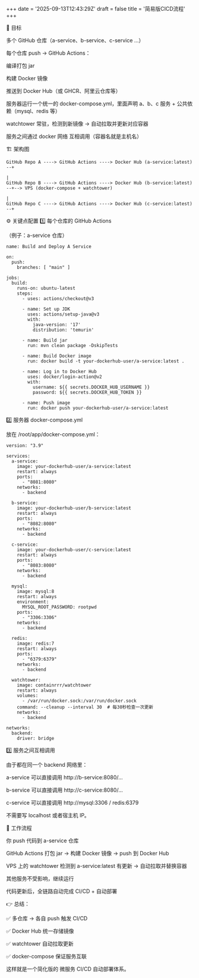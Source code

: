 +++
date = '2025-09-13T12:43:29Z'
draft = false
title = '简易版CICD流程'
+++

🔧 目标

多个 GitHub 仓库（a-service、b-service、c-service …）

每个仓库 push → GitHub Actions：

编译打包 jar

构建 Docker 镜像

推送到 Docker Hub（或 GHCR、阿里云仓库等）

服务器运行一个统一的 docker-compose.yml，里面声明 a、b、c 服务 + 公共依赖（mysql、redis 等）

watchtower 常驻，检测到新镜像 → 自动拉取并更新对应容器

服务之间通过 docker 网络 互相调用（容器名就是主机名）

🏗️ 架构图
```
GitHub Repo A ----> GitHub Actions ----> Docker Hub (a-service:latest) --+
                                                                         |
GitHub Repo B ----> GitHub Actions ----> Docker Hub (b-service:latest) --+--> VPS (docker-compose + watchtower)
                                                                         |
GitHub Repo C ----> GitHub Actions ----> Docker Hub (c-service:latest) --+
```
⚙️ 关键点配置
1️⃣ 每个仓库的 GitHub Actions

（例子：a-service 仓库）
```
name: Build and Deploy A Service

on:
  push:
    branches: [ "main" ]

jobs:
  build:
    runs-on: ubuntu-latest
    steps:
      - uses: actions/checkout@v3

      - name: Set up JDK
        uses: actions/setup-java@v3
        with:
          java-version: '17'
          distribution: 'temurin'

      - name: Build jar
        run: mvn clean package -DskipTests

      - name: Build Docker image
        run: docker build -t your-dockerhub-user/a-service:latest .

      - name: Log in to Docker Hub
        uses: docker/login-action@v2
        with:
          username: ${{ secrets.DOCKER_HUB_USERNAME }}
          password: ${{ secrets.DOCKER_HUB_TOKEN }}

      - name: Push image
        run: docker push your-dockerhub-user/a-service:latest
```
2️⃣ 服务器 docker-compose.yml

放在 /root/app/docker-compose.yml：
```
version: "3.9"

services:
  a-service:
    image: your-dockerhub-user/a-service:latest
    restart: always
    ports:
      - "8081:8080"
    networks:
      - backend

  b-service:
    image: your-dockerhub-user/b-service:latest
    restart: always
    ports:
      - "8082:8080"
    networks:
      - backend

  c-service:
    image: your-dockerhub-user/c-service:latest
    restart: always
    ports:
      - "8083:8080"
    networks:
      - backend

  mysql:
    image: mysql:8
    restart: always
    environment:
      MYSQL_ROOT_PASSWORD: rootpwd
    ports:
      - "3306:3306"
    networks:
      - backend

  redis:
    image: redis:7
    restart: always
    ports:
      - "6379:6379"
    networks:
      - backend

  watchtower:
    image: containrrr/watchtower
    restart: always
    volumes:
      - /var/run/docker.sock:/var/run/docker.sock
    command: --cleanup --interval 30  # 每30秒检查一次更新
    networks:
      - backend

networks:
  backend:
    driver: bridge
```
3️⃣ 服务之间互相调用

由于都在同一个 backend 网络里：

a-service 可以直接调用 http://b-service:8080/...

b-service 可以直接调用 http://c-service:8080/...

c-service 可以直接调用 http://mysql:3306 / redis:6379

不需要写 localhost 或者宿主机 IP。

🚀 工作流程

你 push 代码到 a-service 仓库

GitHub Actions 打包 jar → 构建 Docker 镜像 → push 到 Docker Hub

VPS 上的 watchtower 检测到 a-service:latest 有更新 → 自动拉取并替换容器

其他服务不受影响，继续运行

代码更新后，全链路自动完成 CI/CD + 自动部署

👉 总结：

✅ 多仓库 → 各自 push 触发 CI/CD

✅ Docker Hub 统一存储镜像

✅ watchtower 自动拉取更新

✅ docker-compose 保证服务互联

这样就是一个简化版的 微服务 CI/CD 自动部署体系。